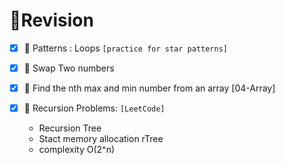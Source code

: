 # 📁Revision

- [X] 🦞 Patterns : Loops `[practice for star patterns]`

 - [X] 🦞 Swap Two numbers 
 - [X] 🦞 Find the nth max and min number from an array [04-Array]

 - [X] 🦞 Recursion Problems: `[LeetCode]`
    - Recursion Tree
    - Stact memory allocation rTree
    - complexity O(2^n)
